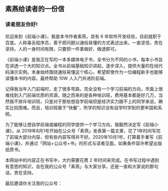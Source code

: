 ## 素燕给读者的一份信

### 读者朋友你好!

欢迎来到《前端小课》，我是本书作者素燕，具有 6 年软件开发经验，目前就职于百度。人称毒舌程序员，善于把问题以通俗易懂的方式表述出来。一直坚信，贵在坚持，人的一身时间有限，只要把一件事做好、做透即可。

《前端小课》是我正在写的一本多媒体电子书，全书分为不同的小书，每本小书旨在讲透一个大的知识点。全书从前端基础知识讲起，逐步深入，提供大量的在线代码演示实例。本身始终围绕通俗易懂这个核心，希望即使作为一位编程新手也能够读懂本书的内容。最终帮助 10W 人入门并进阶前端。

记得我当年入门前端时，走了很多弯路，完全没有一个学习前端的方向，市面上很难找到入门前端优质的资源，随之而来的是各种培训班，费用基本都是好几万，当然我不排斥培训班，只是对于那些想自学前端但是经济实力跟不上的同学来说，确实比较困难。而且，培训班属于“快餐”，所学的知识没有自学时学到的更牢固和系统。

为了能够让想自学前端或编程的同学提供一个学习方向，我毅然决定写《前端小课》，从 2019年8月1号开始在公众号「素燕」发表第一篇文章，花了1年时间写完了前端大部分内容，但有些内容写得并不好。2020年10月1号，打算着手重写《前端小课》，并通过「网站+公众号+书」的形式与读者见面，如果条件容许希望出版纸质书。

本网站中的内容正在书写中，大约需要花费 2 年时间来完成。在书写过程中遇到有意思的知识，会在我的公众号「素燕」与大家分享。还是一直和大家说的那句话，贵在坚持。

最后邀请你关注我的公众号：

<GongZhongHao></GongZhongHao>